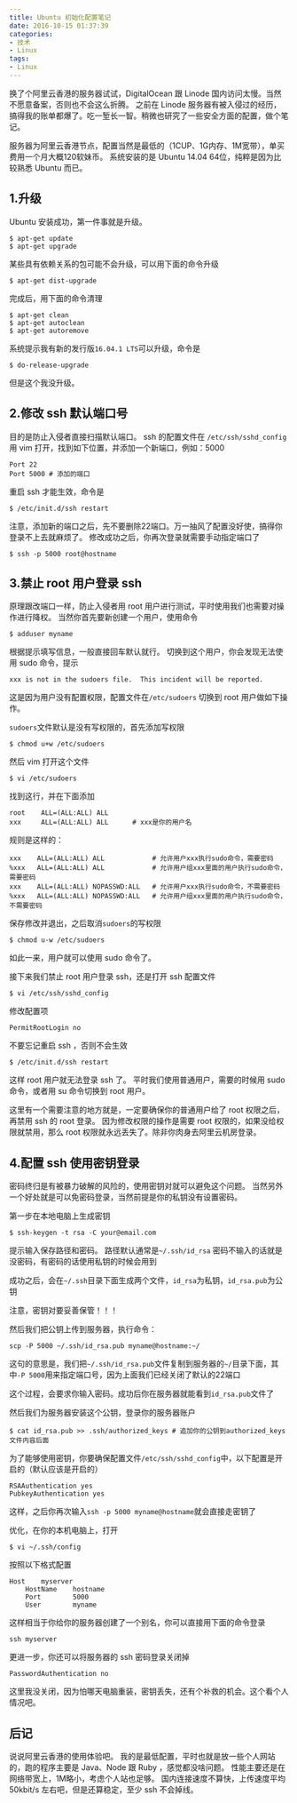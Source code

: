 ```yaml
---
title: Ubuntu 初始化配置笔记
date: 2016-10-15 01:37:39
categories:
- 技术
- Linux
tags:
- Linux
---
```

换了个阿里云香港的服务器试试，DigitalOcean 跟 Linode 国内访问太慢。当然不愿意备案，否则也不会这么折腾。
之前在 Linode 服务器有被入侵过的经历，搞得我的账单都爆了。吃一堑长一智。稍微也研究了一些安全方面的配置，做个笔记。

<!-- more -->

服务器为阿里云香港节点，配置当然是最低的（1CUP、1G内存、1M宽带），单买费用一个月大概120软妹币。
系统安装的是 Ubuntu 14.04 64位，纯粹是因为比较熟悉 Ubuntu 而已。

## 1.升级 ##

Ubuntu 安装成功，第一件事就是升级。

```
$ apt-get update
$ apt-get upgrade
```

某些具有依赖关系的包可能不会升级，可以用下面的命令升级

```
$ apt-get dist-upgrade
```

完成后，用下面的命令清理

```
$ apt-get clean
$ apt-get autoclean
$ apt-get autoremove
```

系统提示我有新的发行版`16.04.1 LTS`可以升级，命令是

```
$ do-release-upgrade
```

但是这个我没升级。

## 2.修改 ssh 默认端口号 ##

目的是防止入侵者直接扫描默认端口。
ssh 的配置文件在 `/etc/ssh/sshd_config`
用 vim 打开，找到如下位置，并添加一个新端口，例如：5000

```
Port 22
Port 5000 # 添加的端口
```

重启 ssh 才能生效，命令是

```
$ /etc/init.d/ssh restart
```

注意，添加新的端口之后，先不要删除22端口。万一抽风了配置没好使，搞得你登录不上去就麻烦了。
修改成功之后，你再次登录就需要手动指定端口了

```
$ ssh -p 5000 root@hostname
```

## 3.禁止 root 用户登录 ssh ##

原理跟改端口一样，防止入侵者用 root 用户进行测试，平时使用我们也需要对操作进行降权。
当然你首先要新创建一个用户，使用命令

```
$ adduser myname
```

根据提示填写信息，一般直接回车默认就行。
切换到这个用户，你会发现无法使用 sudo 命令，提示

```
xxx is not in the sudoers file.  This incident will be reported.
```

这是因为用户没有配置权限，配置文件在`/etc/sudoers`
切换到 root 用户做如下操作。

`sudoers`文件默认是没有写权限的，首先添加写权限

```
$ chmod u+w /etc/sudoers
```

然后 vim 打开这个文件

```
$ vi /etc/sudoers
```

找到这行，并在下面添加

```
root    ALL=(ALL:ALL) ALL
xxx     ALL=(ALL:ALL) ALL      # xxx是你的用户名
```

规则是这样的：

```
xxx    ALL=(ALL:ALL) ALL            # 允许用户xxx执行sudo命令，需要密码
%xxx   ALL=(ALL:ALL) ALL            # 允许用户组xxx里面的用户执行sudo命令，需要密码
xxx    ALL=(ALL:ALL) NOPASSWD:ALL   # 允许用户xxx执行sudo命令，不需要密码
%xxx   ALL=(ALL:ALL) NOPASSWD:ALL   # 允许用户组xxx里面的用户执行sudo命令，不需要密码
```

保存修改并退出，之后取消`sudoers`的写权限

```
$ chmod u-w /etc/sudoers
```

如此一来，用户就可以使用 sudo 命令了。

接下来我们禁止 root 用户登录 ssh，还是打开 ssh 配置文件

```
$ vi /etc/ssh/sshd_config
```

修改配置项

```
PermitRootLogin no
```

不要忘记重启 ssh ，否则不会生效

```
$ /etc/init.d/ssh restart
```

这样 root 用户就无法登录 ssh 了。
平时我们使用普通用户，需要的时候用 sudo 命令，或者用 su 命令切换到 root 用户。

这里有一个需要注意的地方就是，一定要确保你的普通用户给了 root 权限之后，再禁用 ssh 的 root 登录。
因为修改权限的操作是需要 root 权限的，如果没给权限就禁用，那么 root 权限就永远丢失了。除非你肉身去阿里云机房登录。

## 4.配置 ssh 使用密钥登录 ##

密码终归是有被暴力破解的风险的，使用密钥对就可以避免这个问题。
当然另外一个好处就是可以免密码登录，当然前提是你的私钥没有设置密码。

第一步在本地电脑上生成密钥

```
$ ssh-keygen -t rsa -C your@email.com
```

提示输入保存路径和密码。
路径默认通常是`~/.ssh/id_rsa`
密码不输入的话就是没密码，有密码的话使用私钥的时候会用到

成功之后，会在`~/.ssh`目录下面生成两个文件，`id_rsa`为私钥，`id_rsa.pub`为公钥

注意，密钥对要妥善保管！！！

然后我们把公钥上传到服务器，执行命令：

```
scp -P 5000 ~/.ssh/id_rsa.pub myname@hostname:~/
```

这句的意思是，我们把`~/.ssh/id_rsa.pub`文件复制到服务器的`~/`目录下面，其中`-P 5000`用来指定端口号，因为上面我们已经关闭了默认的22端口

这个过程，会要求你输入密码。成功后你在服务器就能看到`id_rsa.pub`文件了

然后我们为服务器安装这个公钥，登录你的服务器账户

```
$ cat id_rsa.pub >> .ssh/authorized_keys # 追加你的公钥到authorized_keys文件内容后面
```

为了能够使用密钥，你要确保配置文件`/etc/ssh/sshd_config`中，以下配置是开启的（默认应该是开启的）

```
RSAAuthentication yes
PubkeyAuthentication yes
```

这样，之后你再次输入`ssh -p 5000 myname@hostname`就会直接走密钥了

优化，在你的本机电脑上，打开

```
$ vi ~/.ssh/config
```

按照以下格式配置

```
Host    myserver
    HostName    hostname
    Port        5000
    User        myname
```

这样相当于你给你的服务器创建了一个别名，你可以直接用下面的命令登录

```
ssh myserver
```

更进一步，你还可以将服务器的 ssh 密码登录关闭掉

```
PasswordAuthentication no
```

这里我没关闭，因为怕哪天电脑重装，密钥丢失，还有个补救的机会。这个看个人情况吧。

## 后记 ##

说说阿里云香港的使用体验吧。
我的是最低配置，平时也就是放一些个人网站的，跑的程序主要是 Java、Node 跟 Ruby ，感觉都没啥问题。
性能主要还是在网络带宽上，1M略小，考虑个人站也足够。
国内连接速度不算快，上传速度平均 50kbit/s 左右吧，但是还算稳定，至少 ssh 不会掉线。
